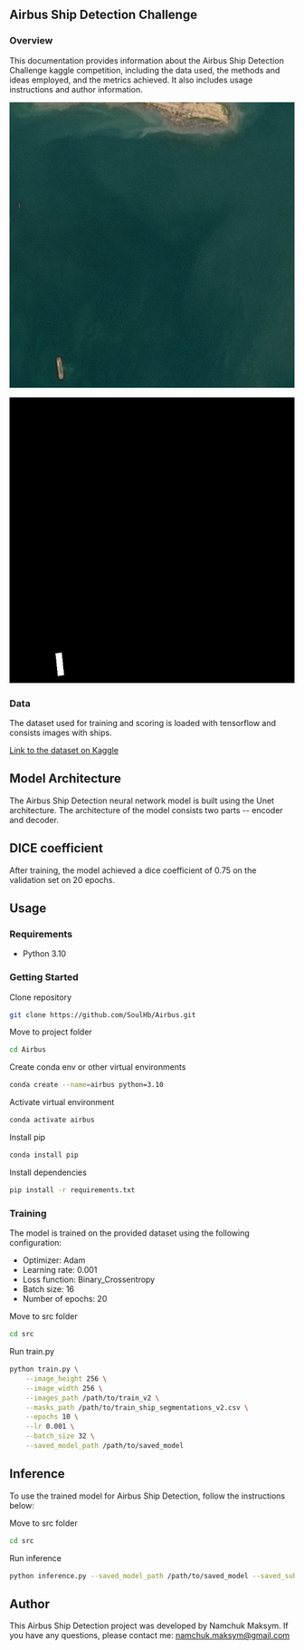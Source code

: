 ## Airbus Ship Detection Challenge

### Overview
This documentation provides information about the Airbus Ship Detection Challenge kaggle competition, including the data used, the methods and ideas employed, and the metrics achieved. It also includes usage instructions and author information.

    
![image](examples/image.png)


![mask](examples/mask.png)

### Data
The dataset used for training and scoring is loaded with tensorflow and consists images with ships.

[Link to the dataset on Kaggle](https://www.kaggle.com/competitions/airbus-ship-detection)
## Model Architecture
The Airbus Ship Detection neural network model is built using the Unet architecture. The architecture of the model consists two parts -- encoder and decoder.
## DICE coefficient 
After training, the model achieved a dice coefficient of 0.75 on the validation set on 20 epochs.
## Usage
### Requirements

- Python 3.10

### Getting Started
Clone repository
```bash
git clone https://github.com/SoulHb/Airbus.git
```
Move to project folder
```bash
cd Airbus
```
Create conda env or other virtual environments
```bash
conda create --name=airbus python=3.10
```
Activate virtual environment
```bash
conda activate airbus 
```
Install pip 
```bash
conda install pip 
```
Install dependencies
```bash
pip install -r requirements.txt
```
### Training
The model is trained on the provided dataset using the following configuration:
- Optimizer: Adam
- Learning rate: 0.001
- Loss function: Binary_Crossentropy
- Batch size: 16
- Number of epochs: 20

Move to src folder
```bash
cd src
```
Run train.py
```bash
python train.py \
    --image_height 256 \
    --image_width 256 \
    --images_path /path/to/train_v2 \
    --masks_path /path/to/train_ship_segmentations_v2.csv \
    --epochs 10 \
    --lr 0.001 \
    --batch_size 32 \
    --saved_model_path /path/to/saved_model
```

## Inference
To use the trained model for Airbus Ship Detection, follow the instructions below:

Move to src folder
```bash
cd src
```
Run inference
```bash
python inference.py --saved_model_path /path/to/saved_model --saved_submission_path /path/to/submission.csv
```

## Author
This Airbus Ship Detection project was developed by Namchuk Maksym. If you have any questions, please contact me: namchuk.maksym@gmail.com
